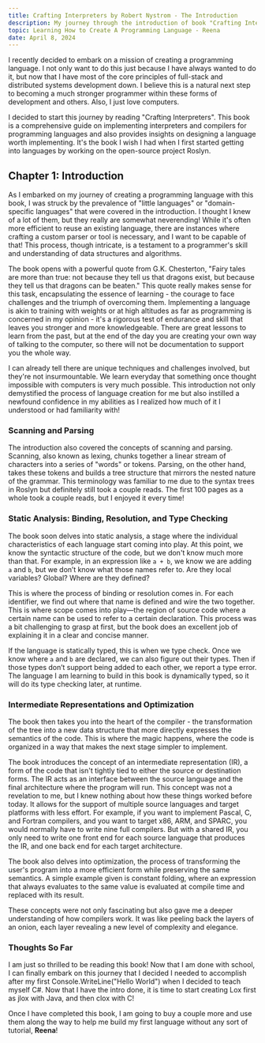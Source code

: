 ```yaml
---
title: Crafting Interpreters by Robert Nystrom - The Introduction
description: My journey through the introduction of book "Crafting Interpreters" and the insights I gained on creating a programming language.
topic: Learning How to Create A Programming Language - Reena
date: April 8, 2024
---
```


I recently decided to embark on a mission of creating a programming language. I not only want to do this just because I have always wanted to do it, but now that I have most of the core principles of full-stack and distributed systems development down. I believe this is a natural next step to becoming a much stronger programmer within these forms of development and others. Also, I just love computers.

I decided to start this journey by reading "Crafting Interpreters". This book is a comprehensive guide on implementing interpreters and compilers for programming languages and also provides insights on designing a language worth implementing. It's the book I wish I had when I first started getting into languages by working on the open-source project Roslyn.

## Chapter 1: Introduction

As I embarked on my journey of creating a programming language with this book, I was struck by the prevalence of "little languages" or "domain-specific languages" that were covered in the introduction. I thought I knew of a lot of them, but they really are somewhat neverending! While it's often more efficient to reuse an existing language, there are instances where crafting a custom parser or tool is necessary, and I want to be capable of that! This process, though intricate, is a testament to a programmer's skill and understanding of data structures and algorithms.

The book opens with a powerful quote from G.K. Chesterton, "Fairy tales are more than true: not because they tell us that dragons exist, but because they tell us that dragons can be beaten." This quote really makes sense for this task, encapsulating the essence of learning - the courage to face challenges and the triumph of overcoming them. Implementing a language is akin to training with weights or at high altitudes as far as programming is concerned in my opinion - it's a rigorous test of endurance and skill that leaves you stronger and more knowledgeable. There are great lessons to learn from the past, but at the end of the day you are creating your own way of talking to the computer, so there will not be documentation to support you the whole way.

I can already tell there are unique techniques and challenges involved, but they're not insurmountable. We learn everyday that something once thought impossible with computers is very much possible. This introduction not only demystified the process of language creation for me but also instilled a newfound confidence in my abilities as I realized how much of it I understood or had familiarity with!

### Scanning and Parsing

The introduction also covered the concepts of scanning and parsing. Scanning, also known as lexing, chunks together a linear stream of characters into a series of "words" or tokens. Parsing, on the other hand, takes these tokens and builds a tree structure that mirrors the nested nature of the grammar. This terminology was familiar to me due to the syntax trees in Roslyn but definitely still took a couple reads. The first 100 pages as a whole took a couple reads, but I enjoyed it every time!

### Static Analysis: Binding, Resolution, and Type Checking

The book soon delves into static analysis, a stage where the individual characteristics of each language start coming into play. At this point, we know the syntactic structure of the code, but we don't know much more than that. For example, in an expression like `a + b`, we know we are adding `a` and `b`, but we don’t know what those names refer to. Are they local variables? Global? Where are they defined?

This is where the process of binding or resolution comes in. For each identifier, we find out where that name is defined and wire the two together. This is where scope comes into play—the region of source code where a certain name can be used to refer to a certain declaration. This process was a bit challenging to grasp at first, but the book does an excellent job of explaining it in a clear and concise manner.

If the language is statically typed, this is when we type check. Once we know where `a` and `b` are declared, we can also figure out their types. Then if those types don’t support being added to each other, we report a type error. The language I am learning to build in this book is dynamically typed, so it will do its type checking later, at runtime.

### Intermediate Representations and Optimization

The book then takes you into the heart of the compiler - the transformation of the tree into a new data structure that more directly expresses the semantics of the code. This is where the magic happens, where the code is organized in a way that makes the next stage simpler to implement.

The book introduces the concept of an intermediate representation (IR), a form of the code that isn't tightly tied to either the source or destination forms. The IR acts as an interface between the source language and the final architecture where the program will run. This concept was not a revelation to me, but I knew nothing about how these things worked before today. It allows for the support of multiple source languages and target platforms with less effort. For example, if you want to implement Pascal, C, and Fortran compilers, and you want to target x86, ARM, and SPARC, you would normally have to write nine full compilers. But with a shared IR, you only need to write one front end for each source language that produces the IR, and one back end for each target architecture.

The book also delves into optimization, the process of transforming the user's program into a more efficient form while preserving the same semantics. A simple example given is constant folding, where an expression that always evaluates to the same value is evaluated at compile time and replaced with its result.

These concepts were not only fascinating but also gave me a deeper understanding of how compilers work. It was like peeling back the layers of an onion, each layer revealing a new level of complexity and elegance.

### Thoughts So Far

I am just so thrilled to be reading this book! Now that I am done with school, I can finally embark on this journey that I decided I needed to accomplish after my first Console.WriteLine("Hello World") when I decided to teach myself C#. Now that I have the intro done, it is time to start creating Lox first as jlox with Java, and then clox with C!

Once I have completed this book, I am going to buy a couple more and use them along the way to help me build my first language without any sort of tutorial, **Reena**!
